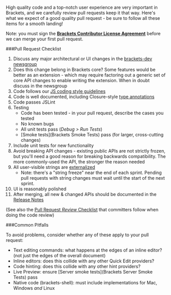 High quality code and a top-notch user experience are very important in Brackets, and we carefully review pull requests keep it that way. Here's what we expect of a good quality pull request - be sure to follow all these items for a smooth landing!

Note: you must sign the **[Brackets Contributor License Agreement](http://dev.brackets.io/brackets-contributor-license-agreement.html)** before we can merge your first pull request.


###Pull Request Checklist

1. Discuss any major architectural or UI changes in the [brackets-dev newsgroup](http://groups.google.com/group/brackets-dev)
2. Does this change belong in Brackets core? Some features would be better as an extension - which may require factoring out a generic set of core API changes to enable writing the extension. When in doubt discuss in the newsgroup
3. Code follows our [JS coding style guidelines](https://github.com/adobe/brackets/wiki/Brackets-Coding-Conventions)
4. Code is well documented, including Closure-style [type annotations](https://developers.google.com/closure/compiler/docs/js-for-compiler#types)
5. Code passes JSLint
6. Testing
    * Code has been tested - in your pull request, describe the cases you tested
    * No known bugs
    * All unit tests pass (<i>Debug > Run Tests</i>)
    * [Smoke tests](Brackets Smoke Tests) pass (for larger, cross-cutting changes)
7. Include unit tests for new functionality
8. Avoid breaking API changes - existing public APIs are not strictly frozen, but you'll need a good reason for breaking backwards compatibility. The more commonly-used the API, the stronger the reason needed
9. All user-visible strings are [externalized](Localization)
    * Note: there's a "string freeze" near the end of each sprint. Pending pull requests with string changes must wait until the start of the next sprint.
10. UI is reasonably polished
11. After merging, all new & changed APIs should be documented in the [Release Notes](https://github.com/adobe/brackets/wiki/Release-Notes)

(See also the [Pull Request _Review_ Checklist](Pull-Request-Review-Checklist) that committers follow when doing the code review)

###Common Pitfalls

To avoid problems, consider whether any of these apply to your pull request:

* Text editing commands: what happens at the edges of an inline editor? (not just the edges of the overall document)
* Inline editors: does this collide with any other Quick Edit providers?
* Code hinting: does this collide with any other hint providers?
* Live Preview: ensure [Server smoke tests](Brackets Server Smoke Tests) pass
* Native code (brackets-shell): must include implementations for Mac, Windows _and_ Linux